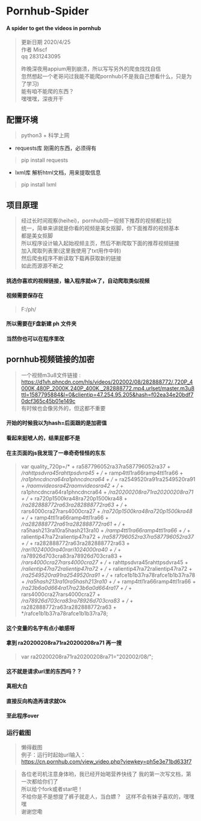 # Pornhub-Spider
#### A spider to get the videos in pornhub
> 更新日期 2020/4/25  
> 作者 Miscf  
> qq 2831243095  
> 
> 昨晚深夜用appium用到崩溃，所以写写另外的爬虫找找自信  
> 忽然想起一个老哥问过我能不能爬pornhub(不是我自己想看什么，只是为了学习)  
> 能有咱不能爬的东西？  
> 嘿嘿嘿，深夜开干  


## 配置环境
> python3 + 科学上网

* requests库  刚需的东西，必须得有
>pip install requests

* lxml库 解析html文档，用来提取信息
>pip install lxml

## 项目原理
> 经过长时间观察(heihei)，pornhub同一视频下推荐的视频都比较  
> 统一，简单来讲就是你看的视频是美女抠脚，你下面推荐的视频基本  
> 都是美女抠脚  
> 所以程序设计输入起始视频主页，然后不断爬取下面的推荐视频链接  
> 加入爬取列表里(这里我使用了txt用作中转)  
> 然后爬虫程序不断读取下载再获取新的链接  
> 如此而源源不断之  

#### 挑选你喜欢的视频链接，输入程序就ok了，自动爬取类似视频  
#### 视频需要保存在
> F:/ph/
#### 所以需要在F盘新建 ph 文件夹  
#### 当然你也可以在程序里改

## pornhub视频链接的加密
> 一个视频m3u8文件链接 :
> https://d1vh.phncdn.com/hls/videos/202002/08/282888772/,720P_4000K,480P_2000K,240P_400K,_282888772.mp4.urlset/master.m3u8ttl=1587795884&l=0&clientip=47.254.95.205&hash=f02ea34e20bdf70dcf365c45b01e149c  
> 有时候也会像另外的，但这都不重要
#### 开始的时候我以为hash=后面跟的是加密值  
#### 看起来挺唬人的，结果屁都不是  
#### 在主页面的js我发现了一串奇奇怪怪的东东
> var quality_720p=/* + ra587796052ra37ra587796052ra37 + */rahttpsdvra45rahttpsdvra45 + /* + ramp4ttl1ra66ramp4ttl1ra66 + */ra1phncdncra64ra1phncdncra64 + /* + ra2549520ra91ra2549520ra91 + */raomvideosra42raomvideosra42 + /* + ra1phncdncra64ra1phncdncra64 + */ra20200208ra71ra20200208ra71 + /* + ra720p1500kra48ra720p1500kra48 + */ra282888772ra63ra282888772ra63 + /* + rars4000cra27rars4000cra27 + */ra720p1500kra48ra720p1500kra48 + /* + ramp4ttl1ra66ramp4ttl1ra66 + */ra282888772ra61ra282888772ra61 + /* + ra5hash213ra10ra5hash213ra10 + */ramp4ttl1ra66ramp4ttl1ra66 + /* + ralientip47ra72ralientip47ra72 + */ra587796052ra37ra587796052ra37 + /* + ra282888772ra63ra282888772ra63 + */rari1024000ra40rari1024000ra40 + /* + ra78926d703cra83ra78926d703cra83 + */rars4000cra27rars4000cra27 + /* + rahttpsdvra45rahttpsdvra45 + */ralientip47ra72ralientip47ra72 + /* + ralientip47ra72ralientip47ra72 + */ra2549520ra91ra2549520ra91 + /* + rafce1b1b37ra78rafce1b1b37ra78 + */ra5hash213ra10ra5hash213ra10 + /* + ramp4ttl1ra66ramp4ttl1ra66 + */ra23b6a0d664ra17ra23b6a0d664ra17 + /* + rars4000cra27rars4000cra27 + */ra78926d703cra83ra78926d703cra83 + /* + ra282888772ra63ra282888772ra63 + */rafce1b1b37ra78rafce1b1b37ra78;

#### 这个变量的名字有点小敏感呀  
#### 拿到 ra20200208ra71ra20200208ra71 再一搜  
> var ra20200208ra71ra20200208ra71="202002/08/";
#### 这不就是请求url里的东西吗？？  
#### 真相大白  
#### 直接反向构造再请求就Ok
#### 至此程序over

### 运行截图
> 懒得截图  
> 例子：运行时起始url输入：  
> https://cn.pornhub.com/view_video.php?viewkey=ph5e3e71bd633f7  

> 各位老司机注意身体哟，我已经开始喝营养快线了
> 我的第一次写文档，第一次都给你们了  
> 所以给个fork或者star吧！  
> 不给你是不是想提了裤子就走人，当白嫖？  &nbsp;  这样不会有妹子喜欢的，嘿嘿嘿  
> 谢谢您嘞




